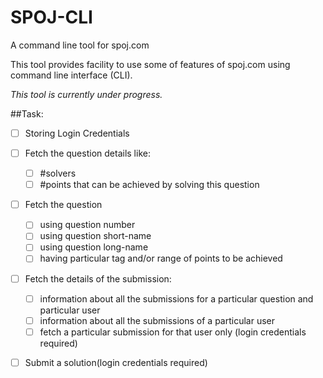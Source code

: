# SPOJ-CLI
A command line tool for spoj.com

This tool provides facility to use some of features of spoj.com using command line interface (CLI).

_This tool is currently under progress._

##Task:
- [ ] Storing Login Credentials
- [ ] Fetch the question details like:
	- [ ] #solvers
	- [ ] #points that can be achieved by solving this question
- [ ] Fetch the question
	- [ ] using question number
	- [ ] using question short-name
	- [ ] using question long-name
	- [ ] having particular tag and/or range of points to be achieved
- [ ] Fetch the details of the submission:
	- [ ] information about all the submissions for a particular question and particular user
	- [ ] information about all the submissions of a particular user
	- [ ] fetch a particular submission for that user only (login credentials required)
- [ ] Submit a solution(login credentials required)


